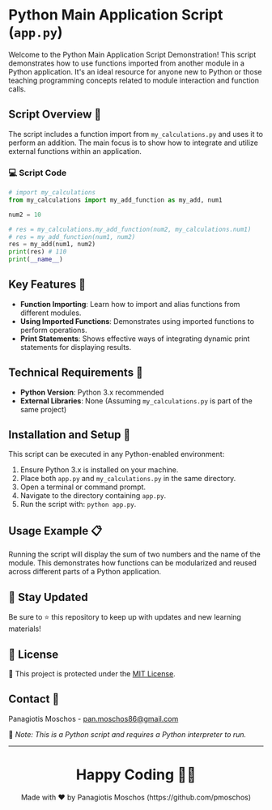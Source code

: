 # Python Main Application Script (`app.py`)

Welcome to the Python Main Application Script Demonstration! This script demonstrates how to use functions imported from another module in a Python application. It's an ideal resource for anyone new to Python or those teaching programming concepts related to module interaction and function calls.

## Script Overview 📘

The script includes a function import from `my_calculations.py` and uses it to perform an addition. The main focus is to show how to integrate and utilize external functions within an application.

### :computer: Script Code

```python
# import my_calculations
from my_calculations import my_add_function as my_add, num1

num2 = 10

# res = my_calculations.my_add_function(num2, my_calculations.num1)
# res = my_add_function(num1, num2)
res = my_add(num1, num2)
print(res) # 110
print(__name__)
```

## Key Features 🌟
- **Function Importing**: Learn how to import and alias functions from different modules.
- **Using Imported Functions**: Demonstrates using imported functions to perform operations.
- **Print Statements**: Shows effective ways of integrating dynamic print statements for displaying results.

## Technical Requirements 🔧
- **Python Version**: Python 3.x recommended
- **External Libraries**: None (Assuming `my_calculations.py` is part of the same project)

## Installation and Setup 🚀
This script can be executed in any Python-enabled environment:
1. Ensure Python 3.x is installed on your machine.
2. Place both `app.py` and `my_calculations.py` in the same directory.
3. Open a terminal or command prompt.
4. Navigate to the directory containing `app.py`.
5. Run the script with: `python app.py`.

## Usage Example 📋
Running the script will display the sum of two numbers and the name of the module. This demonstrates how functions can be modularized and reused across different parts of a Python application.

## 📢 Stay Updated
Be sure to ⭐ this repository to keep up with updates and new learning materials!

## 📄 License
🔐 This project is protected under the [MIT License](https://mit-license.org/).

## Contact 📧
Panagiotis Moschos - pan.moschos86@gmail.com

🔗 *Note: This is a Python script and requires a Python interpreter to run.*

---
<h1 align=center>Happy Coding 👨‍💻 </h1>

<p align="center">
  Made with ❤️ by Panagiotis Moschos (https://github.com/pmoschos)
</p>